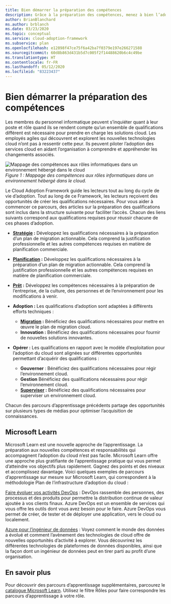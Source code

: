 ```yaml
---
title: Bien démarrer la préparation des compétences
description: Grâce à la préparation des compétences, menez à bien l’adoption des services cloud en aidant l’organisation à comprendre et à explorer les changements associés.
author: BrianBlanchard
ms.author: brblanch
ms.date: 03/23/2020
ms.topic: conceptual
ms.service: cloud-adoption-framework
ms.subservice: plan
ms.openlocfilehash: e12898f47ce75f6a42ba7f0379e197e266271588
ms.sourcegitcommit: 60d8b863d431b5d7c005f2f14488620b6c4c49be
ms.translationtype: HT
ms.contentlocale: fr-FR
ms.lasthandoff: 05/12/2020
ms.locfileid: "83223437"
---
```

# <a name="get-started-on-a-skills-readiness-path"></a>Bien démarrer la préparation des compétences

Les membres du personnel informatique peuvent s’inquiéter quant à leur poste et rôle quand ils se rendent compte qu’un ensemble de qualifications différent est nécessaire pour prendre en charge les solutions cloud. Les employés agiles qui découvrent et explorent les nouvelles technologies cloud n’ont pas à ressentir cette peur. Ils peuvent piloter l’adoption des services cloud en aidant l’organisation à comprendre et appréhender les changements associés.

![Mappage des compétences aux rôles informatiques dans un environnement hébergé dans le cloud](../_images/skills-guidance.png)
_Figure 1 : Mappage des compétences aux rôles informatiques dans un environnement hébergé dans le cloud._

Le Cloud Adoption Framework guide les lecteurs tout au long du cycle de vie d’adoption. Tout au long de ce Framework, les lecteurs reçoivent des opportunités de créer les qualifications nécessaires. Pour vous aider à commencer ce parcours, des articles sur la préparation des qualifications sont inclus dans la structure suivante pour faciliter l’accès. Chacun des liens suivants correspond aux qualifications requises pour réussir chacune de ces phases d’adoption.

- **[Stratégie](../strategy/suggested-skills.md) :** Développez les qualifications nécessaires à la préparation d’un plan de migration actionnable. Cela comprend la justification professionnelle et les autres compétences requises en matière de planification commerciale.
- **[Planification](./suggested-skills.md) :** Développez les qualifications nécessaires à la préparation d’un plan de migration actionnable. Cela comprend la justification professionnelle et les autres compétences requises en matière de planification commerciale.
- **[Prêt](../ready/suggested-skills.md) :** Développez les compétences nécessaires à la préparation de l’entreprise, de la culture, des personnes et de l’environnement pour les modifications à venir.

- **Adoption :** Les qualifications d’adoption sont adaptées à différents efforts techniques :
  - **[Migration](../migrate/suggested-skills.md) :** Bénéficiez des qualifications nécessaires pour mettre en œuvre le plan de migration cloud.
  - **Innovation :** Bénéficiez des qualifications nécessaires pour fournir de nouvelles solutions innovantes.

- **Opérer :** Les qualifications en rapport avec le modèle d’exploitation pour l’adoption du cloud sont alignées sur différentes opportunités permettant d’acquérir des qualifications :
  - **Gouverner** : Bénéficiez des qualifications nécessaires pour régir l’environnement cloud.
  - **Gestion** Bénéficiez des qualifications nécessaires pour régir l’environnement cloud.
  - **[Superviser](../manage/monitor/suggested-skills.md) :** Bénéficiez des qualifications nécessaires pour superviser un environnement cloud.

Chacun des parcours d’apprentissage précédents partage des opportunités sur plusieurs types de médias pour optimiser l’acquisition de connaissances.

## <a name="microsoft-learn"></a>Microsoft Learn

Microsoft Learn est une nouvelle approche de l’apprentissage. La préparation aux nouvelles compétences et responsabilités qui accompagnent l’adoption du cloud n’est pas facile. Microsoft Learn offre une approche plus gratifiante de l’apprentissage pratique qui vous permet d’atteindre vos objectifs plus rapidement. Gagnez des points et des niveaux et accomplissez davantage.
Voici quelques exemples de parcours d’apprentissage sur mesure sur Microsoft Learn, qui correspondent à la méthodologie Plan de l’infrastructure d’adoption du cloud :

<!-- docsTest:ignore "on premises" -->

[Faire évoluer vos activités DevOps](https://docs.microsoft.com/learn/paths/evolve-your-devops-practices) : DevOps rassemble des personnes, des processus et des produits pour permettre la distribution continue de valeur ajoutée à vos clients finaux. Azure DevOps est un ensemble de services qui vous offre les outils dont vous avez besoin pour le faire. Azure DevOps vous permet de créer, de tester et de déployer une application, vers le cloud ou localement.

[Azure pour l’ingénieur de données](https://docs.microsoft.com/learn/paths/azure-for-the-data-engineer) : Voyez comment le monde des données a évolué et comment l’avènement des technologies de cloud offre de nouvelles opportunités d’activité à explorer. Vous découvrirez les différentes technologies de plateformes de données disponibles, ainsi que la façon dont un ingénieur de données peut en tirer parti au profit d’une organisation.

## <a name="learn-more"></a>En savoir plus

Pour découvrir des parcours d’apprentissage supplémentaires, parcourez le [catalogue Microsoft Learn](https://docs.microsoft.com/learn/browse). Utilisez le filtre Rôles pour faire correspondre les parcours d’apprentissage à votre rôle.
